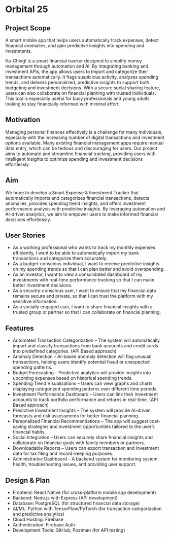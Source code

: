 # Orbital 25

## Project Scope
A smart mobile app that helps users automatically track expenses, detect financial anomalies, and gain predictive insights into spending and investments.

Ka-Ching! is a smart financial tracker designed to simplify money management through automation and AI. By integrating banking and investment APIs, the app allows users to import and categorize their transactions automatically. It flags suspicious activity, analyzes spending trends, and delivers personalized, predictive insights to support both budgeting and investment decisions. With a secure social sharing feature, users can also collaborate on financial planning with trusted individuals. This tool is especially useful for busy professionals and young adults looking to stay financially informed with minimal effort.

## Motivation 
Managing personal finances effectively is a challenge for many individuals, especially with the increasing number of digital transactions and investment options available. Many existing financial management apps require manual data entry, which can be tedious and discouraging for users. Our project aims to automate and streamline financial tracking, providing users with intelligent insights to optimize spending and investment decisions effortlessly.

## Aim 
We hope to develop a Smart Expense & Investment Tracker that automatically imports and categorizes financial transactions, detects anomalies, provides spending trend insights, and offers investment performance analysis with predictive insights. By leveraging automation and AI-driven analytics, we aim to empower users to make informed financial decisions effortlessly.


## User Stories
- As a working professional who wants to track my monthly expenses efficiently, I want to be able to automatically import my bank transactions and categorize them accurately.
- As a budget-conscious individual, I want to receive predictive insights on my spending trends so that I can plan better and avoid overspending.
- As an investor, I want to view a consolidated dashboard of my investments with real-time performance tracking so that I can make better investment decisions.
- As a security-conscious user, I want to ensure that my financial data remains secure and private, so that I can trust the platform with my sensitive information.
- As a socially engaged user, I want to share financial insights with a trusted group or partner so that I can collaborate on financial planning.


## Features
- Automated Transaction Categorization – The system will automatically import and classify transactions from bank accounts and credit cards into predefined categories. (API Based approach)
- Anomaly Detection – AI-based anomaly detection will flag unusual transactions, helping users identify potential fraud or unexpected spending patterns.
- Budget Forecasting – Predictive analytics will provide insights into upcoming expenses based on historical spending trends.
- Spending Trend Visualizations – Users can view graphs and charts displaying categorized spending patterns over different time periods.
- Investment Performance Dashboard – Users can link their investment accounts to track portfolio performance and returns in real-time. (API Based approach)
- Predictive Investment Insights – The system will provide AI-driven forecasts and risk assessments for better financial planning. 
- Personalized Financial Recommendations – The app will suggest cost-saving strategies and investment opportunities tailored to the user’s financial habits.
- Social Integration – Users can securely share financial insights and collaborate on financial goals with family members or partners. 
- Downloadable Reports – Users can export transaction and investment data for tax filing and record-keeping purposes. 
- Administrative Dashboard – A backend system for monitoring system health, troubleshooting issues, and providing user support.

## Design & Plan
- Frontend: React Native (for cross-platform mobile app development)
- Backend: Node.js with Express (API development)
- Database: PostgreSQL (for structured financial data storage)
- AI/ML: Python with TensorFlow/PyTorch (for transaction categorization and predictive analytics)
- Cloud Hosting: Firebase 
- Authentication: Firebase Auth 
- Development Tools: GitHub, Postman (for API testing)


